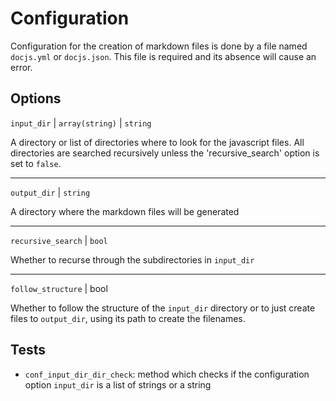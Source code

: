 Configuration
=============

Configuration for the creation of markdown files is done by a file named
`docjs.yml` or `docjs.json`. This file is required and its absence will cause
an error.

## Options

`input_dir` | `array(string)` | `string`

A directory or list of directories where to look for the javascript files. All
directories are searched recursively unless the 'recursive_search' option is set
to `false`.

____

`output_dir` | `string`

A directory where the markdown files will be generated

____

`recursive_search` | `bool`

Whether to recurse through the subdirectories in `input_dir`

____

`follow_structure` | bool

Whether to follow the structure of the `input_dir` directory or to just create
files to `output_dir`, using its path to create the filenames.

## Tests

- `conf_input_dir_dir_check`: method which checks if the configuration option
`input_dir` is a list of strings or a string
